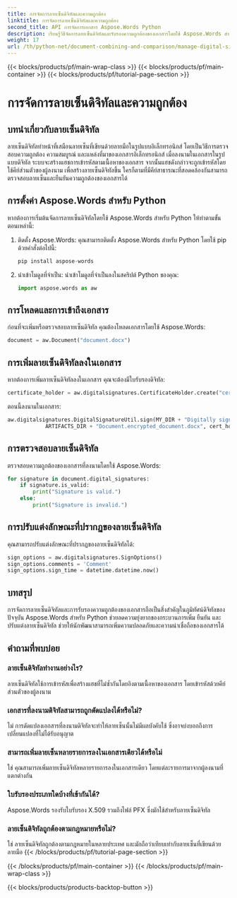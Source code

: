 ```yaml
---
title: การจัดการลายเซ็นดิจิทัลและความถูกต้อง
linktitle: การจัดการลายเซ็นดิจิทัลและความถูกต้อง
second_title: API การจัดการเอกสาร Aspose.Words Python
description: เรียนรู้วิธีจัดการลายเซ็นดิจิทัลและรับรองความถูกต้องของเอกสารโดยใช้ Aspose.Words สำหรับ Python คำแนะนำทีละขั้นตอนพร้อมโค้ดต้นฉบับ
weight: 17
url: /th/python-net/document-combining-and-comparison/manage-digital-signatures/
---
```


{{< blocks/products/pf/main-wrap-class >}}
{{< blocks/products/pf/main-container >}}
{{< blocks/products/pf/tutorial-page-section >}}

# การจัดการลายเซ็นดิจิทัลและความถูกต้อง

## บทนำเกี่ยวกับลายเซ็นดิจิทัล

ลายเซ็นดิจิทัลทำหน้าที่เสมือนลายเซ็นที่เขียนด้วยลายมือในรูปแบบอิเล็กทรอนิกส์ โดยเป็นวิธีการตรวจสอบความถูกต้อง ความสมบูรณ์ และแหล่งที่มาของเอกสารอิเล็กทรอนิกส์ เมื่อลงนามในเอกสารในรูปแบบดิจิทัล ระบบจะสร้างแฮชการเข้ารหัสตามเนื้อหาของเอกสาร จากนั้นแฮชดังกล่าวจะถูกเข้ารหัสโดยใช้คีย์ส่วนตัวของผู้ลงนาม เพื่อสร้างลายเซ็นดิจิทัลขึ้น ใครก็ตามที่มีคีย์สาธารณะที่สอดคล้องกันสามารถตรวจสอบลายเซ็นและยืนยันความถูกต้องของเอกสารได้

## การตั้งค่า Aspose.Words สำหรับ Python

หากต้องการเริ่มต้นจัดการลายเซ็นดิจิทัลโดยใช้ Aspose.Words สำหรับ Python ให้ทำตามขั้นตอนเหล่านี้:

1. ติดตั้ง Aspose.Words: คุณสามารถติดตั้ง Aspose.Words สำหรับ Python โดยใช้ pip ด้วยคำสั่งต่อไปนี้:
   
   ```python
   pip install aspose-words
   ```

2. นำเข้าโมดูลที่จำเป็น: นำเข้าโมดูลที่จำเป็นลงในสคริปต์ Python ของคุณ:
   
   ```python
   import aspose.words as aw
   ```

## การโหลดและการเข้าถึงเอกสาร

ก่อนที่จะเพิ่มหรือตรวจสอบลายเซ็นดิจิทัล คุณต้องโหลดเอกสารโดยใช้ Aspose.Words:

```python
document = aw.Document("document.docx")
```

## การเพิ่มลายเซ็นดิจิทัลลงในเอกสาร

หากต้องการเพิ่มลายเซ็นดิจิทัลลงในเอกสาร คุณจะต้องมีใบรับรองดิจิทัล:

```python
certificate_holder = aw.digitalsignatures.CertificateHolder.create("certificate.pfx", "password")
```

ตอนนี้ลงนามในเอกสาร:

```python
aw.digitalsignatures.DigitalSignatureUtil.sign(MY_DIR + "Digitally signed.docx",
            ARTIFACTS_DIR + "Document.encrypted_document.docx", cert_holder, sign_options)
```

## การตรวจสอบลายเซ็นดิจิทัล

ตรวจสอบความถูกต้องของเอกสารที่ลงนามโดยใช้ Aspose.Words:

```python
for signature in document.digital_signatures:
    if signature.is_valid:
        print("Signature is valid.")
    else:
        print("Signature is invalid.")
```

## การปรับแต่งลักษณะที่ปรากฏของลายเซ็นดิจิทัล

คุณสามารถปรับแต่งลักษณะที่ปรากฏของลายเซ็นดิจิทัลได้:

```python
sign_options = aw.digitalsignatures.SignOptions()
sign_options.comments = 'Comment'
sign_options.sign_time = datetime.datetime.now()
```

## บทสรุป

การจัดการลายเซ็นดิจิทัลและการรับรองความถูกต้องของเอกสารถือเป็นสิ่งสำคัญในภูมิทัศน์ดิจิทัลของปัจจุบัน Aspose.Words สำหรับ Python ช่วยลดความยุ่งยากของกระบวนการเพิ่ม ยืนยัน และปรับแต่งลายเซ็นดิจิทัล ช่วยให้นักพัฒนาสามารถเพิ่มความปลอดภัยและความน่าเชื่อถือของเอกสารได้

## คำถามที่พบบ่อย

### ลายเซ็นดิจิทัลทำงานอย่างไร?

ลายเซ็นดิจิทัลใช้การเข้ารหัสเพื่อสร้างแฮชที่ไม่ซ้ำกันโดยอิงตามเนื้อหาของเอกสาร โดยเข้ารหัสด้วยคีย์ส่วนตัวของผู้ลงนาม

### เอกสารที่ลงนามดิจิทัลสามารถถูกดัดแปลงได้หรือไม่?

ไม่ การดัดแปลงเอกสารที่ลงนามดิจิทัลจะทำให้ลายเซ็นนั้นไม่มีผลบังคับใช้ ซึ่งอาจบ่งบอกถึงการเปลี่ยนแปลงที่ไม่ได้รับอนุญาต

### สามารถเพิ่มลายเซ็นหลายรายการลงในเอกสารเดียวได้หรือไม่

ใช่ คุณสามารถเพิ่มลายเซ็นดิจิทัลหลายรายการลงในเอกสารเดียว โดยแต่ละรายการมาจากผู้ลงนามที่แตกต่างกัน

### ใบรับรองประเภทใดบ้างที่เข้ากันได้?

Aspose.Words รองรับใบรับรอง X.509 รวมถึงไฟล์ PFX ซึ่งมักใช้สำหรับลายเซ็นดิจิทัล

### ลายเซ็นดิจิทัลถูกต้องตามกฎหมายหรือไม่?

ใช่ ลายเซ็นดิจิทัลถูกต้องตามกฎหมายในหลายประเทศ และมักถือว่าเทียบเท่ากับลายเซ็นที่เขียนด้วยลายมือ
{{< /blocks/products/pf/tutorial-page-section >}}

{{< /blocks/products/pf/main-container >}}
{{< /blocks/products/pf/main-wrap-class >}}

{{< blocks/products/products-backtop-button >}}
